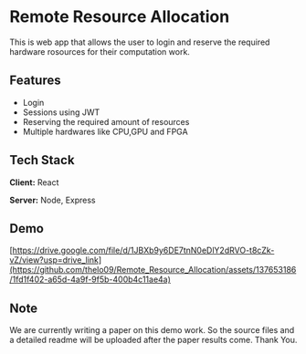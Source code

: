 
# Remote Resource Allocation

This is web app that allows the user to login and reserve the required hardware rosources for their computation work. 




## Features

- Login
- Sessions using JWT
- Reserving the required amount of resources 
- Multiple hardwares like CPU,GPU and FPGA


## Tech Stack

**Client:** React

**Server:** Node, Express


## Demo

[https://drive.google.com/file/d/1JBXb9y6DE7tnN0eDlY2dRVO-t8cZk-vZ/view?usp=drive_link](https://github.com/thelo09/Remote_Resource_Allocation/assets/137653186/1fd1f402-a65d-4a9f-9f5b-400b4c11ae4a)

## Note
We are currently writing a paper on this demo work. So the source files and a detailed readme will be uploaded after the paper results come. Thank You.

